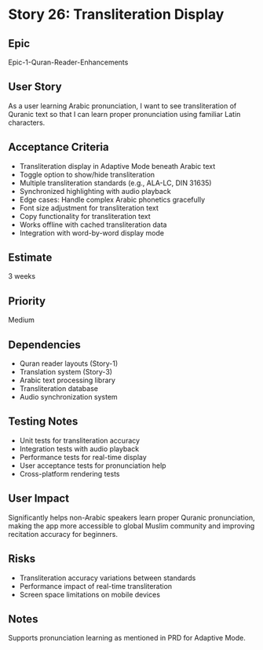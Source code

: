 # Story 26: Transliteration Display

## Epic
Epic-1-Quran-Reader-Enhancements

## User Story
As a user learning Arabic pronunciation, I want to see transliteration of Quranic text so that I can learn proper pronunciation using familiar Latin characters.

## Acceptance Criteria
- Transliteration display in Adaptive Mode beneath Arabic text
- Toggle option to show/hide transliteration
- Multiple transliteration standards (e.g., ALA-LC, DIN 31635)
- Synchronized highlighting with audio playback
- Edge cases: Handle complex Arabic phonetics gracefully
- Font size adjustment for transliteration text
- Copy functionality for transliteration text
- Works offline with cached transliteration data
- Integration with word-by-word display mode

## Estimate
3 weeks

## Priority
Medium

## Dependencies
- Quran reader layouts (Story-1)
- Translation system (Story-3)
- Arabic text processing library
- Transliteration database
- Audio synchronization system

## Testing Notes
- Unit tests for transliteration accuracy
- Integration tests with audio playback
- Performance tests for real-time display
- User acceptance tests for pronunciation help
- Cross-platform rendering tests

## User Impact
Significantly helps non-Arabic speakers learn proper Quranic pronunciation, making the app more accessible to global Muslim community and improving recitation accuracy for beginners.

## Risks
- Transliteration accuracy variations between standards
- Performance impact of real-time transliteration
- Screen space limitations on mobile devices

## Notes
Supports pronunciation learning as mentioned in PRD for Adaptive Mode.
